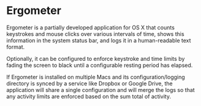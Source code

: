Ergometer
=========
Ergometer is a partially developed application for OS X that counts keystrokes and mouse clicks over various intervals of time, shows this information in the system status bar, and logs it in a human-readable text format.

Optionally, it can be configured to enforce keystroke and time limits by fading the screen to black until a configurable resting period has elapsed.

If Ergometer is installed on multiple Macs and its configuration/logging directory is synced by a service like Dropbox or Google Drive, the application will share a single configuration and will merge the logs so that any activity limits are enforced based on the sum total of activity.
